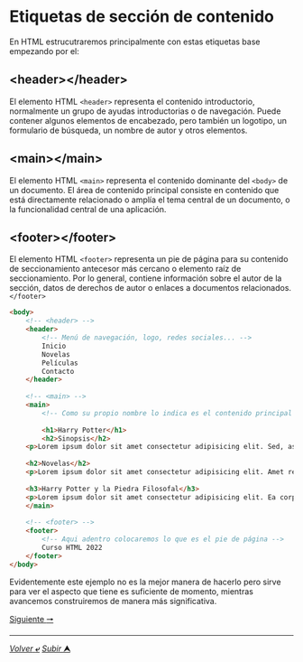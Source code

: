 # Etiquetas de sección de contenido
En HTML estrucutraremos principalmente con estas etiquetas base empezando por el:

## \<header>\</header>

El elemento HTML ``<header>`` representa el contenido introductorio, normalmente un grupo de ayudas introductorias o de navegación. Puede contener algunos elementos de encabezado, pero también un logotipo, un formulario de búsqueda, un nombre de autor y otros elementos.

## \<main>\</main>

El elemento HTML `<main>` representa el contenido dominante del ``<body>`` de un documento. El área de contenido principal consiste en contenido que está directamente relacionado o amplía el tema central de un documento, o la funcionalidad central de una aplicación.

## \<footer>\</footer>

El elemento HTML ``<footer>`` representa un pie de página para su contenido de seccionamiento antecesor más cercano o elemento raíz de seccionamiento. Por lo general, contiene información sobre el autor de la sección, datos de derechos de autor o enlaces a documentos relacionados.``</footer>``


~~~html
<body>
    <!-- <header> -->
    <header>
        <!-- Menú de navegación, logo, redes sociales... -->
        Inicio
        Novelas
        Películas
        Contacto
    </header>
        
    <!-- <main> -->
    <main>
        <!-- Como su propio nombre lo indica es el contenido principal de la página -->
        
        <h1>Harry Potter</h1>
        <h2>Sinopsis</h2>
	<p>Lorem ipsum dolor sit amet consectetur adipisicing elit. Sed, aspernatur. Voluptas dolor aliquam necessitatibus doloribus obcaecati. Ducimus eum eveniet molestias praesentium deleniti, sunt, animi assumenda molestiae pariatur eos et est?</p>
    
	<h2>Novelas</h2>
	<p>Lorem ipsum dolor sit amet consectetur adipisicing elit. Amet repellendus, iste est libero unde quo ut quia perspiciatis, quos officiis doloribus quas reprehenderit officia nihil suscipit distinctio culpa.</p>
    
	<h3>Harry Potter y la Piedra Filosofal</h3>
	<p>Lorem ipsum dolor sit amet consectetur adipisicing elit. Ea corporis magnam sed pariatur, non aliquid tempora placeat animi assumenda perspiciatis. Dolorem, tempore commodi minima, consequatur odit voluptatum doloremque dolorum quas inventore aliquam optio, deleniti nemo nisi nam est iusto ea? Quisquam vitae sequi sunt omnis commodi veritatis sed dolorum ex esse voluptas eveniet voluptatem, accusantium error alias voluptatibus asperiores impedit a ab tenetur perspiciatis. Maxime molestias necessitatibus voluptas repellendus commodi atque sint deleniti magni ipsam est eos rerum porro recusandae tenetur fugit eius, aliquam delectus iusto dignissimos accusamus sed. Veritatis sint reprehenderit minus inventore quos consequatur adipisci, illum dolore! Velit!</p>
    </main>
    
    <!-- <footer> -->
    <footer>
        <!-- Aqui adentro colocaremos lo que es el pie de página -->
        Curso HTML 2022
    </footer>
</body>
~~~

Evidentemente este ejemplo no es la mejor manera de hacerlo pero sirve para ver el aspecto que tiene es suficiente de momento, mientras avancemos construiremos de manera más significativa.

[Siguiente **&#129042;**](/markdown/005_Section_VS_Article.md "Resumen")

---
[*Volver* **&ldca;**](/markdown/README.md "Ir a Readme") [*Subir* **&#11165;**](# "Ir al título")